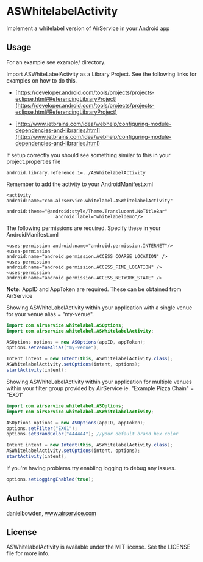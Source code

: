 ASWhitelabelActivity
====================

Implement a whitelabel version of AirService in your Android app

## Usage
For an example see example/ directory.

Import ASWhiteLabelActivity as a Library Project. See the following links for examples on how to do this.

* [https://developer.android.com/tools/projects/projects-eclipse.html#ReferencingLibraryProject](https://developer.android.com/tools/projects/projects-eclipse.html#ReferencingLibraryProject)

* [http://www.jetbrains.com/idea/webhelp/configuring-module-dependencies-and-libraries.html](http://www.jetbrains.com/idea/webhelp/configuring-module-dependencies-and-libraries.html)

If setup correctly you should see something similar to this in your project.properties file

```
android.library.reference.1=../ASWhitelabelActivity
```

Remember to add the activity to your AndroidManifest.xml

```
<activity android:name="com.airservice.whitelabel.ASWhitelabelActivity"
                  android:theme="@android:style/Theme.Translucent.NoTitleBar"
                  android:label="whitelabeldemo"/>
```

The following permissions are required. Specify these in your AndroidManifest.xml

```
<uses-permission android:name="android.permission.INTERNET"/>
<uses-permission android:name="android.permission.ACCESS_COARSE_LOCATION" />
<uses-permission android:name="android.permission.ACCESS_FINE_LOCATION" />
<uses-permission android:name="android.permission.ACCESS_NETWORK_STATE" />
```

**Note:** AppID and AppToken are required. These can be obtained from AirService



Showing ASWhiteLabelActivity within your application with a single venue for your venue alias = "my-venue".

```java
import com.airservice.whitelabel.ASOptions;
import com.airservice.whitelabel.ASWhitelabelActivity;

ASOptions options = new ASOptions(appID, appToken);
options.setVenueAlias("my-venue");

Intent intent = new Intent(this, ASWhitelabelActivity.class);
ASWhitelabelActivity.setOptions(intent, options);
startActivity(intent);
```

Showing ASWhiteLabelActivity within your application for multiple venues within your filter group provided by AirService ie. "Example Pizza Chain" = "EX01"

```java
import com.airservice.whitelabel.ASOptions;
import com.airservice.whitelabel.ASWhitelabelActivity;

ASOptions options = new ASOptions(appID, appToken);
options.setFilter("EX01");
options.setBrandColor("444444"); //your default brand hex color

Intent intent = new Intent(this, ASWhitelabelActivity.class);
ASWhitelabelActivity.setOptions(intent, options);
startActivity(intent);
```

If you're having problems try enabling logging to debug any issues.
```java
options.setLoggingEnabled(true);
```

## Author

danielbowden, www.airservice.com

## License

ASWhitelabelActivity is available under the MIT license. See the LICENSE file for more info.

